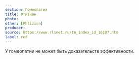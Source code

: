 ```yaml
---
section: Гомеопатия
title: Фтизион
photo: 
other: [Phtizion]
producer: 
source: https://www.rlsnet.ru/tn_index_id_16187.htm
label: red
---
```


У гомеопатии не может быть доказательств эффективности.

